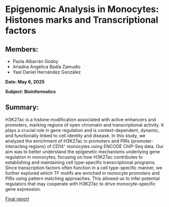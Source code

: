 # Epigenomic Analysis in Monocytes: Histones marks and Transcriptional factors

## Members:
- Paola Albarrán Godoy
- Ariadna Angélica Badía Zamudio
- Yael Daniel Hernández González

**Date: May 6, 2025**

**Subject: Bioinformatics**

## Summary:

H3K27ac is a histone modification associated with active enhancers and promoters, marking regions of open chromatin and transcriptional activity. It plays a crucial role in gene regulation and is context-dependent, dynamic, and functionally linked to cell identity and disease. In this study, we analyzed the enrichment of H3K27ac in promoters and PIRs (promoter-interacting regions) of CD14⁺ monocytes using ENCODE ChIP-Seq data. Our aim was to better understand the epigenetic mechanisms underlying gene regulation in monocytes, focusing on how H3K27ac contributes to establishing and maintaining cell type-specific transcriptional programs. Since transcription factors often function in a cell type-specific manner, we further explored which TF motifs are enriched in monocyte promoters and PIRs using pattern matching approaches. This allowed us to infer potential regulators that may cooperate with H3K27ac to drive monocyte-specific gene expression.

[Final report](https://yaelherng.github.io/Epigenomics/)

